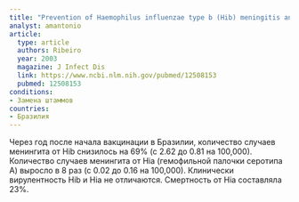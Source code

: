 ```yaml
---
title: "Prevention of Haemophilus influenzae type b (Hib) meningitis and emergence of serotype replacement with type a strains after introduction of Hib immunization in Brazil"
analyst: amantonio
article:
  type: article
  authors: Ribeiro
  year: 2003
  magazine: J Infect Dis
  link: https://www.ncbi.nlm.nih.gov/pubmed/12508153
  pubmed: 12508153
conditions:
- Замена штаммов
countries:
- Бразилия
---
```


Через год после начала вакцинации в Бразилии, количество случаев менингита от Hib снизилось на 69% (с 2.62 до 0.81 на 100,000). Количество случаев менингита от Hia (гемофильной палочки серотипа А) выросло в 8 раз (с 0.02 до 0.16 на 100,000).
Клинически вирулентность Hib и Hia не отличаются. Смертность от Hia составляла 23%.
